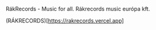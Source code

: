 RákRecords - Music for all.
Rákrecords music európa kft.

(RÁKRECORDS)[https://rakrecords.vercel.app]
